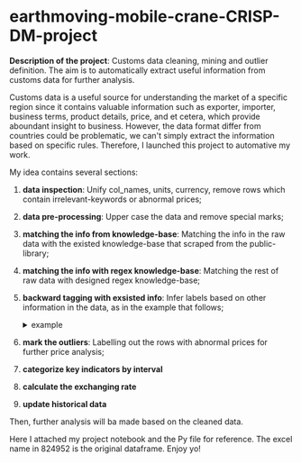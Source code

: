 # earthmoving-mobile-crane-CRISP-DM-project
**Description of the project**: Customs data cleaning, mining and outlier definition. The aim is to automatically extract useful information from customs data for further analysis.

Customs data is a useful source for understanding the market of a specific region since it contains valuable information such as exporter, importer, business terms, product details, price, and et cetera, which provide aboundant insight to business. However, the data format differ from countries could be problematic, we can't simply extract the information based on specific rules. Therefore, I launched this project to automative my work.

My idea contains several sections:

1. **data inspection**: Unify col_names, units, currency, remove rows which contain irrelevant-keywords or abnormal prices;
2. **data pre-processing**: Upper case the data and remove special marks;
3. **matching the info from knowledge-base**: Matching the info in the raw data with the existed knowledge-base that scraped from the public-library;
4. **matching the info with regex knowledge-base**: Matching the rest of raw data with designed regex knowledge-base;
5. **backward tagging with exsisted info**: Infer labels based on other information in the data, as in the example that follows;

    <details>
    <summary>example</summary>
      
    | item | brand | model | capacity | type |
    |------|------|------|------|------|
    | A    | ✓    | ✓    | ✓    | ✓    |
    | B    | ✓    | ✘    | ✓    | ✓    |
    
    </details>

7. **mark the outliers**: Labelling out the rows with abnormal prices for further price analysis;
8. **categorize key indicators by interval**
9. **calculate the exchanging rate**
10. **update historical data**

Then, further analysis will ba made based on the cleaned data.

Here I attached my project notebook and the Py file for reference. The excel name in 824952 is the original dataframe. Enjoy yo!
